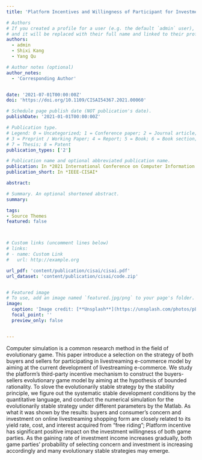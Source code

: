 ```yaml
---
title: 'Platform Incentives and Willingness of Participant for Investment on Livestreaming E-commerce Model : Computer-aided simulated analysis based on evolutionary game'

# Authors
# If you created a profile for a user (e.g. the default `admin` user), write the username (folder name) here
# and it will be replaced with their full name and linked to their profile.
authors:
  - admin
  - Shixi Kang
  - Yang Qu

# Author notes (optional)
author_notes:
  - 'Corresponding Author'


date: '2021-07-01T00:00:00Z'
doi: 'https://doi.org/10.1109/CISAI54367.2021.00060'

# Schedule page publish date (NOT publication's date).
publishDate: '2021-01-01T00:00:00Z'

# Publication type.
# Legend: 0 = Uncategorized; 1 = Conference paper; 2 = Journal article;
# 3 = Preprint / Working Paper; 4 = Report; 5 = Book; 6 = Book section;
# 7 = Thesis; 8 = Patent
publication_types: ['2']

# Publication name and optional abbreviated publication name.
publication: In *2021 International Conference on Computer Information Science and Artificial Intelligence (CISAI)*
publication_short: In *IEEE-CISAI*

abstract: 

# Summary. An optional shortened abstract.
summary: 

tags:
- Source Themes
featured: false



# Custom links (uncomment lines below)
# links:
# - name: Custom Link
#   url: http://example.org

url_pdf: 'content/publication/cisai/cisai.pdf'
url_dataset: 'content/publication/cisai/code.zip'


# Featured image
# To use, add an image named `featured.jpg/png` to your page's folder.
image:
  caption: 'Image credit: [**Unsplash**](https://unsplash.com/photos/pLCdAaMFLTE)'
  focal_point: ''
  preview_only: false


---
```


Computer simulation is a common research method in the field of evolutionary game. This paper introduce a selection on the strategy of both buyers and sellers for participating in livestreaming e-commerce model by aiming at the current development of livestreaming e-commerce. We study the platform’s third-party incentive mechanism to construct the buyers-sellers evolutionary game model by aiming at the hypothesis of bounded rationality. To slove the evolutionarily stable strategy by the stability principle, we figure out the systematic stable development conditions by the quantitative language, and conduct the numerical simulation for the evolutionarily stable strategy under different parameters by the Matlab. As what it was shown by the results: buyers and consumer’s concern and investment on online livestreaming shopping form are closely related to its yield rate, cost, and interest acquired from “free riding”; Platform incentive has significant positive impact on the investment willingness of both game parties. As the gaining rate of investment income increases gradually, both game parties’ probability of selecting concern and investment is increasing accordingly and many evolutionary stable strategies may emerge.
